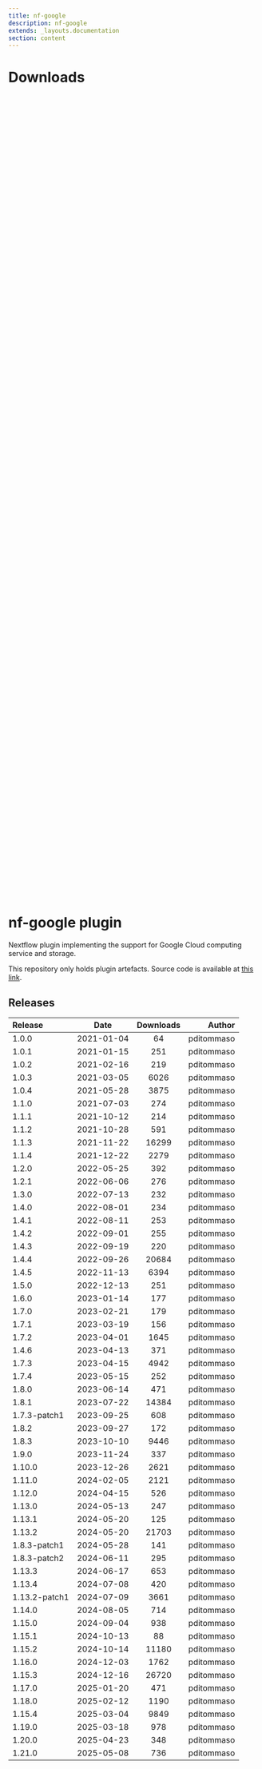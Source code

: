 ```yaml
---
title: nf-google
description: nf-google
extends: _layouts.documentation
section: content
---
```


# Downloads

<div style="position: relative; height:40vh; width:80vw">
    <canvas id="releases"></canvas>
</div>
<script type="module" src="nf-plugin-stats/docs/nf-google/nf-google.js"></script>

# nf-google plugin 

Nextflow plugin implementing the support for Google Cloud computing service and storage. 

This repository only holds plugin artefacts. Source code is available at [this link](https://github.com/nextflow-io/nextflow/tree/master/plugins/nf-google). 


## Releases

| Release                               |                       Date                       |                   Downloads                    |                           Author |
| :------------ |:------------------------------------------------:|:----------------------------------------------:|---------------------------------:|
 |  1.0.0                                               | 2021-01-04                                          | 64                                                 | pditommaso                                         |
 |  1.0.1                                               | 2021-01-15                                          | 251                                                | pditommaso                                         |
 |  1.0.2                                               | 2021-02-16                                          | 219                                                | pditommaso                                         |
 |  1.0.3                                               | 2021-03-05                                          | 6026                                               | pditommaso                                         |
 |  1.0.4                                               | 2021-05-28                                          | 3875                                               | pditommaso                                         |
 |  1.1.0                                               | 2021-07-03                                          | 274                                                | pditommaso                                         |
 |  1.1.1                                               | 2021-10-12                                          | 214                                                | pditommaso                                         |
 |  1.1.2                                               | 2021-10-28                                          | 591                                                | pditommaso                                         |
 |  1.1.3                                               | 2021-11-22                                          | 16299                                              | pditommaso                                         |
 |  1.1.4                                               | 2021-12-22                                          | 2279                                               | pditommaso                                         |
 |  1.2.0                                               | 2022-05-25                                          | 392                                                | pditommaso                                         |
 |  1.2.1                                               | 2022-06-06                                          | 276                                                | pditommaso                                         |
 |  1.3.0                                               | 2022-07-13                                          | 232                                                | pditommaso                                         |
 |  1.4.0                                               | 2022-08-01                                          | 234                                                | pditommaso                                         |
 |  1.4.1                                               | 2022-08-11                                          | 253                                                | pditommaso                                         |
 |  1.4.2                                               | 2022-09-01                                          | 255                                                | pditommaso                                         |
 |  1.4.3                                               | 2022-09-19                                          | 220                                                | pditommaso                                         |
 |  1.4.4                                               | 2022-09-26                                          | 20684                                              | pditommaso                                         |
 |  1.4.5                                               | 2022-11-13                                          | 6394                                               | pditommaso                                         |
 |  1.5.0                                               | 2022-12-13                                          | 251                                                | pditommaso                                         |
 |  1.6.0                                               | 2023-01-14                                          | 177                                                | pditommaso                                         |
 |  1.7.0                                               | 2023-02-21                                          | 179                                                | pditommaso                                         |
 |  1.7.1                                               | 2023-03-19                                          | 156                                                | pditommaso                                         |
 |  1.7.2                                               | 2023-04-01                                          | 1645                                               | pditommaso                                         |
 |  1.4.6                                               | 2023-04-13                                          | 371                                                | pditommaso                                         |
 |  1.7.3                                               | 2023-04-15                                          | 4942                                               | pditommaso                                         |
 |  1.7.4                                               | 2023-05-15                                          | 252                                                | pditommaso                                         |
 |  1.8.0                                               | 2023-06-14                                          | 471                                                | pditommaso                                         |
 |  1.8.1                                               | 2023-07-22                                          | 14384                                              | pditommaso                                         |
 |  1.7.3-patch1                                        | 2023-09-25                                          | 608                                                | pditommaso                                         |
 |  1.8.2                                               | 2023-09-27                                          | 172                                                | pditommaso                                         |
 |  1.8.3                                               | 2023-10-10                                          | 9446                                               | pditommaso                                         |
 |  1.9.0                                               | 2023-11-24                                          | 337                                                | pditommaso                                         |
 |  1.10.0                                              | 2023-12-26                                          | 2621                                               | pditommaso                                         |
 |  1.11.0                                              | 2024-02-05                                          | 2121                                               | pditommaso                                         |
 |  1.12.0                                              | 2024-04-15                                          | 526                                                | pditommaso                                         |
 |  1.13.0                                              | 2024-05-13                                          | 247                                                | pditommaso                                         |
 |  1.13.1                                              | 2024-05-20                                          | 125                                                | pditommaso                                         |
 |  1.13.2                                              | 2024-05-20                                          | 21703                                              | pditommaso                                         |
 |  1.8.3-patch1                                        | 2024-05-28                                          | 141                                                | pditommaso                                         |
 |  1.8.3-patch2                                        | 2024-06-11                                          | 295                                                | pditommaso                                         |
 |  1.13.3                                              | 2024-06-17                                          | 653                                                | pditommaso                                         |
 |  1.13.4                                              | 2024-07-08                                          | 420                                                | pditommaso                                         |
 |  1.13.2-patch1                                       | 2024-07-09                                          | 3661                                               | pditommaso                                         |
 |  1.14.0                                              | 2024-08-05                                          | 714                                                | pditommaso                                         |
 |  1.15.0                                              | 2024-09-04                                          | 938                                                | pditommaso                                         |
 |  1.15.1                                              | 2024-10-13                                          | 88                                                 | pditommaso                                         |
 |  1.15.2                                              | 2024-10-14                                          | 11180                                              | pditommaso                                         |
 |  1.16.0                                              | 2024-12-03                                          | 1762                                               | pditommaso                                         |
 |  1.15.3                                              | 2024-12-16                                          | 26720                                              | pditommaso                                         |
 |  1.17.0                                              | 2025-01-20                                          | 471                                                | pditommaso                                         |
 |  1.18.0                                              | 2025-02-12                                          | 1190                                               | pditommaso                                         |
 |  1.15.4                                              | 2025-03-04                                          | 9849                                               | pditommaso                                         |
 |  1.19.0                                              | 2025-03-18                                          | 978                                                | pditommaso                                         |
 |  1.20.0                                              | 2025-04-23                                          | 348                                                | pditommaso                                         |
 |  1.21.0                                              | 2025-05-08                                          | 736                                                | pditommaso                                         |
